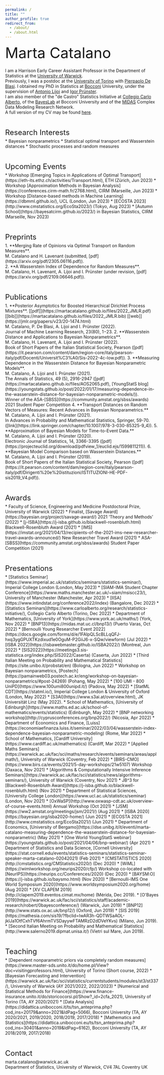 ```yaml
---
permalink: /
title: ""
author_profile: true
redirect_from: 
  - /about/
  - /about.html
---
```



<p style = "margin-bottom:20px;"><font  size="7" >  Marta Catalano <br> </font> </p>
  
I am a Harrison Early Career Assistant Professor in the Department of Statistics at the [University of Warwick](https://warwick.ac.uk/fac/sci/statistics/). <br> 
Previously, I was a postdoc at the [University of Torino](https://www.esomas.unito.it/do/home.pl)  with [Pierpaolo De Blasi](https://sites.google.com/a/carloalberto.org/pdeblasi/). I  obtained my PhD in Statistics at [Bocconi](https://www.unibocconi.eu/wps/wcm/connect/Bocconi/SitoPubblico_EN/Navigation+Tree/Home/Faculty+and+Research/Departments/Decision+Sciences/) University, under the supervision of [Antonio Lijoi](http://mypage.unibocconi.it/antoniolijoi/) and [Igor Prünster](http://didattica.unibocconi.it/mypage/index.php?IdUte=187032&cognome=PRUENSTER&nome=IGOR&urlBackMy=). <br> 
I am also member of the "de Castro" Statistics Initiative at [Collegio Carlo Alberto](https://www.carloalberto.org/research/statistics-initiative/), of the [BayesLab](https://bayeslab.unibocconi.eu/) at Bocconi University and of the [MIDAS](https://midas.mat.uc.cl/network/) Complex Data Modeling Research Network.<br> 
A full version of my CV may be found [here](https://martacatalano.github.io/files/CV_MartaCatalano_23.04.pdf).

<p style = "margin-bottom:5px;"> <font size="5" > <br>  Research Interests  </font></p>
* Bayesian nonparametrics 
* Statistical optimal transport and Wasserstein distances
* Stochastic processes and random measures

<p style = "margin-bottom:5px;"> <font size="5" > <br>  Upcoming Events  </font></p>
* Workshop [Emerging Topics in Applications of Optimal Transport](https://eth-its.ethz.ch/activities/Transport.html), ETH (Zürich, Jun 2023)
* Workshop [Approximation Methods in Bayesian Analysis](https://conferences.cirm-math.fr/2768.html), CIRM (Marseille, Jun 2023)
* Workshop [Distance-based methods in Machine Learning](https://dbmml.github.io/), UCL (London, Jun 2023)
* [ECOSTA 2023](http://www.cmstatistics.org/EcoSta2023/) (Tokyo, Aug 2023)
* [Autumn School](https://bayesatcirm.github.io/2023/) in Bayesian Statistics, CIRM (Marseille, Nov 2023)
<!-- * [Bernoulli-IMS World Congress](https://www.bernoulli-ims-worldcongress2024.org/)  (Bochum, Aug 2024)-->

<p style = "margin-bottom:5px;"> <font size="5" > <br> Preprints  </font></p>
1. **Merging Rate of Opinions via Optimal Transport on Random Measures**. <br>
M. Catalano and H. Lavenant (submitted, [pdf](https://arxiv.org/pdf/2305.06116.pdf)). <br>
2.  **A Wasserstein Index of Dependence for Random Measures**. <br>
M. Catalano, H. Lavenant, A. Lijoi and I. Prünster (under revision, [pdf](https://arxiv.org/pdf/2109.06646.pdf)).

<p style = "margin-bottom:5px;"> <font size="5" > <br> Publications  </font></p>
1.  **Posterior Asymptotics for Boosted Hierarchical Dirichlet Process Mixtures**. [[pdf]](https://martacatalano.github.io/files/2022_JMLR.pdf) [[bib]](https://martacatalano.github.io/files/2022_JMLR.bib) [[web]](https://jmlr.org/papers/v23/20-1474.html)  <br>
M. Catalano, P. De Blasi, A. Lijoi and I. Prünster (2022).  <br>
Journal of Machine Learning Research, 23(80), 1−23. 
2.  **Wasserstein Distance and Applications to Bayesian Nonparametrics**. <br>
M. Catalano, H. Lavenant, A. Lijoi and I. Prünster (2022). <br>
Book of Short Papers of the Italian Statistical Society, Pearson ([pdf](https://it.pearson.com/content/dam/region-core/italy/pearson-italy/pdf/Docenti/Universit%C3%A0/Sis-2022-4c-low.pdf)).
3.  **Measuring Dependence in the Wasserstein Distance for Bayesian Nonparametric Models**. <br> 
M. Catalano, A. Lijoi and I. Prünster (2021).<br>
The Annals of Statistics, 49 (5), 2916-2947 ([pdf](https://martacatalano.github.io/files/AOS2065.pdf), [YoungStatS blog](https://youngstats.github.io/post/2022/01/17/measuring-dependence-in-the-wasserstein-distance-for-bayesian-nonparametric-models/)). <br>
Winner of the ASA-[SBSS](https://community.amstat.org/sbss/awards) 2021 Student Paper Competition
4. **Transport Distances on Random Vectors of Measures: Recent Advances in Bayesian Nonparametrics.** <br>
M. Catalano, A. Lijoi and I. Prünster (2021). <br>
In Advances in Probability and Mathematical Statistics, Springer, 59-70. ([link](https://link.springer.com/chapter/10.1007/978-3-030-85325-9_4)).
5.  **Approximation of Bayesian Models for Time-to-Event Data.** <br>
M. Catalano, A. Lijoi and I. Prünster (2020). <br>
Electronic Journal of Statistics, 14, 3366-3395 ([pdf](https://projecteuclid.org/download/pdfview_1/euclid.ejs/1599811211)).
6.  **Bayesian Model Comparison based on Wasserstein Distances.** <br>
M. Catalano, A. Lijoi and I. Prünster (2019). <br>
Book of Short Papers of the Italian Statistical Society, Pearson ([pdf](https://it.pearson.com/content/dam/region-core/italy/pearson-italy/pdf/Dirigenti%20e%20istituzioni/ISTITUZIONI-HE-PDF-sis2019_V4.pdf)).

<p style = "margin-bottom:5px;"> <font size="5" > <br> Awards  </font></p>
* Faculty of Science, Engineering and Medicine Postdoctoral Prize, University of Warwick (2022)
* Finalist, [Savage Award](https://bayesian.org/project/savage-award/) 2021 ‘Theory and Methods’ (2022)
* [j-ISBA](https://j-isba.github.io/blackwell-rosenbluth.html) Blackwell-Rosenbluth Award (2021)
* [IMS](https://imstat.org/2021/04/13/recipients-of-the-2021-ims-new-researcher-travel-awards-announced/) New Researcher Travel Award (2021)
* ASA-[SBSS](https://community.amstat.org/sbss/awards) Student Paper Competition (2021)

<p style = "margin-bottom:5px;"> <font size="5" > <br> Presentations </font></p>
* [Statistics Seminar](https://www.imperial.ac.uk/statistics/seminars/statistics-seminar/), Imperial College London (London, May 2023)
* [SIAM-IMA Student Chapter Conference](https://www.maths.manchester.ac.uk/~siam/msiscc23/), University of Manchester (Manchester, Apr 2023)
* [IISA](https://www.intindstat.org/conference2022/index) (Bangalore, Dec 2022)
* [Statistics Seminars](https://www.carloalberto.org/research/statistics-initiative/), Collegio Carlo Alberto (Torino, Dec 2022)
* Department of Mathematics, [University of York](https://www.york.ac.uk/maths/) (York, Nov 2022)
* [BNP13](https://midas.mat.uc.cl/bnp13/) (Puerto Varas, Oct 2022)
* [Bernoulli Young Researcher Event 2022](https://docs.google.com/forms/d/e/1FAIpQLScBLLqQFJ-hxq3ygGPUXTKzdixud1e0OguM-P2GiiJ6-x-SQw/viewform) (Jul 2022)
* [ISBA 2022](https://isbawebmaster.github.io/ISBA2022/) (Montreal, Jun 2022)
* [SIS2022](https://meetings3.sis-statistica.org/index.php/SIS2022/Caserta) (Caserta, Jun 2022)
* [Third Italian Meeting on Probability and Mathematical Statistics](https://site.unibo.it/probstat/en) (Bologna, Jun 2022)
* Workshop on Bayesian nonparametrics, [Postech](https://pamainweb03.postech.ac.kr/eng/workshop-on-bayesian-nonparametrics/#post-24269) (Pohang, May 2022)
* [100 UMI - 800 UniPD](https://www.100umi800unipd.it/) (Padova, May 2022)
* [StatML CDT](https://statml.io/), Imperial College London & University of Oxford (London, May 2022)
* [S3AI](https://www.s3ai.at/overview.html), JK Universität Linz (May 2022).
* School of Mathematics, [University of Edinburgh](https://www.maths.ed.ac.uk/school-of-mathematics/events/statistics) (Edinburgh, May 2022)
* [BNP networking workshop](http://cyprusconferences.org/bnp2022/) (Nicosia, Apr 2022)
* Department of Economics and Finance, [Luiss](https://economiaefinanza.luiss.it/seminar/2022/03/04/wasserstein-index-dependence-bayesian-nonparametric-modeling) (Rome, Mar 2022)
* School of Mathematics, [Cardiff University](https://www.cardiff.ac.uk/mathematics) (Cardiff, Mar 2022)
* [Applied Maths Seminars](https://warwick.ac.uk/fac/sci/maths/research/events/seminars/areas/applmath/), University of Warwick (Coventry, Feb 2022)
* [BIRS-CMO](https://www.birs.ca/events/2021/5-day-workshops/21w5107) Workshop (Oaxaca, Nov 2021)
* [Algorithms & Computationally Intensive Inference Seminars](https://warwick.ac.uk/fac/sci/statistics/news/algorithms-seminars/), University of Warwick (Coventry, Nov 2021)
* JB^3 for [Blackwell-Rosenbluth Award](https://j-isba.github.io/blackwell-rosenbluth.html) (Nov 2021)
* Department of Statistical Sciences,  [University College London](https://www.ucl.ac.uk/statistics/seminar) (London, Nov 2021)
* [OxWaSP](http://www.oxwasp-cdt.ac.uk/overview-of-course-events.html) Annual Workshop (Oct 2021)
* [JSM](https://ww2.amstat.org/meetings/jsm/2021/) (Aug 2021)
* [ISBA 2020](https://bayesian.org/isba2020-home/) (Jun 2021)
* [ECOSTA 2021](http://www.cmstatistics.org/EcoSta2021/) (Jun 2021)
* Department of Economics, [University of Bergamo](https://dse.unibg.it/it/eventi/marta-catalano-measuring-dependence-the-wasserstein-distance-for-bayesian-nonparametric) (May 2021)
* [One World YoungStatS webinar](https://youngstats.github.io/post/2021/04/06/bnp-webinar/) (Apr 2021)
* Department of Statistics and Data Science, [Cornell University](https://stat.cornell.edu/events/statistics-seminars/statistics-seminar-speaker-marta-catalano-02042021) (Feb 2021)
* [CMSTATISTICS 2020](http://cmstatistics.org/CMStatistics2020/) (Dec 2020)
* [WiML](https://wimlworkshop.org/neurips2020/cfp/) Workshop co-located with [NeurIPS](https://neurips.cc/Conferences/2020) (Dec 2020)
* [BAYSM:O](https://j-isba.github.io/baysmo.html) (Nov 2020)
* [Bernoulli-IMS One World Symposium 2020](https://www.worldsymposium2020.org/home) (Aug 2020)
* [XV CLAPEM 2019](http://clapem2019.eventos.cimat.mx/home) (Mérida, Dec 2019).
* [O'Bayes 2019](https://warwick.ac.uk/fac/sci/statistics/staff/academic-research/robert/0bayesconference/) (Warwick, Jun 2019)
* [BNP12](http://www.stats.ox.ac.uk/bnp12/) (Oxford, Jun 2019)
* [SIS 2019](https://mathesia.com/sis19/?fbclid=IwAR3h-QDTWSaAOL-jkIJa1OtfCxhTVf6AhrmTVSDayywFTAMRzD2dDVeYKvs) (Milano, Jun 2019).
* [Second Italian Meeting on Probability and Mathematical Statistics](http://www.salerno2019.dipmat.unisa.it/) (Vietri sul Mare, Jun 2019).

<p style = "margin-bottom:5px;"> <font size="5" margin-bottom = "1em"> <br>  Teaching  </font></p>
* [Dependent nonparametric priors via completely random measures](https://www.master-sds.unito.it/do/home.pl/View?doc=visitingprofessors.html), University of Torino (Short course, 2022)
* [Bayesian Forecasting and Intervention](https://warwick.ac.uk/fac/sci/statistics/currentstudents/modules/st3/st337/), University of Warwick (AY 2021/2022, 2022/2023)
* [Numerical and Statistical Methods for Finance](https://www.finance-insurance.unito.it/do/storicocorsi.pl/Show?_id=2cfa_2021), University of Torino (TA, AY 2020/2021)
* [Data Analysis](https://didattica.unibocconi.it/ts/tsn_anteprima.php?cod_ins=20179&anno=2021&IdPag=5066), Bocconi University (TA, AY 2020/2021, 2019/2020, 2018/2019, 2017/2018)
* [Mathematics and Statistics](https://didattica.unibocconi.eu/ts/tsn_anteprima.php?cod_ins=30401&anno=2019&IdPag=6162), Bocconi University (TA, AY 2018/2019, 2017/2018)

<p style = "margin-bottom:5px;"> <font size="5" > <br> Contact  </font></p>
marta.catalano@warwick.ac.uk <br> 
Department of Statistics, University of Warwick, CV4 7AL Coventry UK
